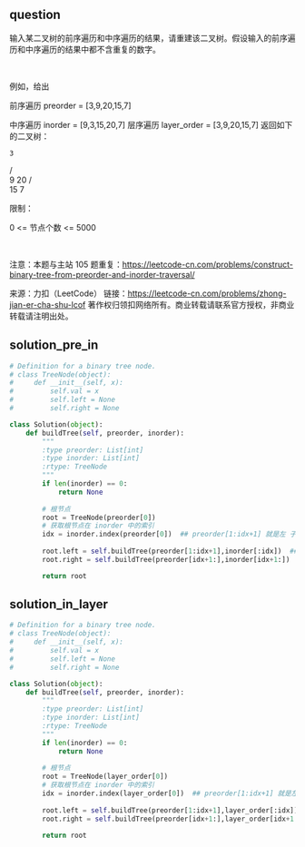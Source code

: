 
## question
输入某二叉树的前序遍历和中序遍历的结果，请重建该二叉树。假设输入的前序遍历和中序遍历的结果中都不含重复的数字。

 

例如，给出

前序遍历 preorder = [3,9,20,15,7]


中序遍历 inorder = [9,3,15,20,7]
层序遍历 layer_order = [3,9,20,15,7]
返回如下的二叉树：

    3
   / \
  9  20
    /  \
   15   7
 

限制：

0 <= 节点个数 <= 5000

 

注意：本题与主站 105 题重复：https://leetcode-cn.com/problems/construct-binary-tree-from-preorder-and-inorder-traversal/

来源：力扣（LeetCode）
链接：https://leetcode-cn.com/problems/zhong-jian-er-cha-shu-lcof
著作权归领扣网络所有。商业转载请联系官方授权，非商业转载请注明出处。

## solution_pre_in
```py
# Definition for a binary tree node.
# class TreeNode(object):
#     def __init__(self, x):
#         self.val = x
#         self.left = None
#         self.right = None

class Solution(object):
    def buildTree(self, preorder, inorder):
        """
        :type preorder: List[int]
        :type inorder: List[int]
        :rtype: TreeNode
        """
        if len(inorder) == 0:
            return None
        
        # 根节点
        root = TreeNode(preorder[0])
        # 获取根节点在 inorder 中的索引
        idx = inorder.index(preorder[0])  ## preorder[1:idx+1] 就是左 子树
     
        root.left = self.buildTree(preorder[1:idx+1],inorder[:idx])  ## 
        root.right = self.buildTree(preorder[idx+1:],inorder[idx+1:])

        return root

```

## solution_in_layer
```py
# Definition for a binary tree node.
# class TreeNode(object):
#     def __init__(self, x):
#         self.val = x
#         self.left = None
#         self.right = None

class Solution(object):
    def buildTree(self, preorder, inorder):
        """
        :type preorder: List[int]
        :type inorder: List[int]
        :rtype: TreeNode
        """
        if len(inorder) == 0:
            return None
        
        # 根节点
        root = TreeNode(layer_order[0])
        # 获取根节点在 inorder 中的索引
        idx = inorder.index(layer_order[0])  ## preorder[1:idx+1] 就是左 子树
     
        root.left = self.buildTree(preorder[1:idx+1],layer_order[:idx])  ## 
        root.right = self.buildTree(preorder[idx+1:],layer_order[idx+1:])

        return root

```